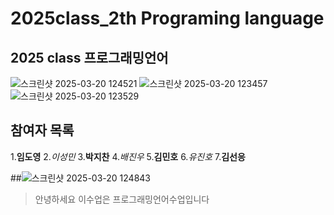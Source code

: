 # 2025class_2th Programing language

## 2025 class 프로그래밍언어
![스크린샷 2025-03-20 124521](https://github.com/user-attachments/assets/07d4d762-4d95-4fbb-b821-a1483111d4a0)
![스크린샷 2025-03-20 123457](https://github.com/user-attachments/assets/eed166e2-8ff3-455d-bf42-e3d53aa32a08)
![스크린샷 2025-03-20 123529](https://github.com/user-attachments/assets/247797fa-36d6-4017-ae03-074ea7f7f86b)

## 참여자 목록
1.**임도영**
2._이성민_
3.**박지찬**
4._배진우_
5.**김민호**
6._유진호_
7.**김선응**

##![스크린샷 2025-03-20 124843](https://github.com/user-attachments/assets/613a36fd-3350-4830-8b6f-9f3eaf65e733)


>안녕하세요 이수업은 프로그래밍언어수업입니다
